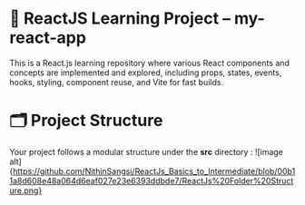 # 📘 ReactJS Learning Project – my-react-app

This is a React.js learning repository where various React components and concepts are implemented and explored, 
including props, states, events, hooks, styling, component reuse, and Vite for fast builds.

# 🗂️ Project Structure

Your project follows a modular structure under the **src** directory : 
![image alt]{https://github.com/NithinSangsi/ReactJs_Basics_to_Intermediate/blob/00b11a8d608e48a064d6eaf027e23e6393ddbde7/ReactJs%20Folder%20Structure.png}
